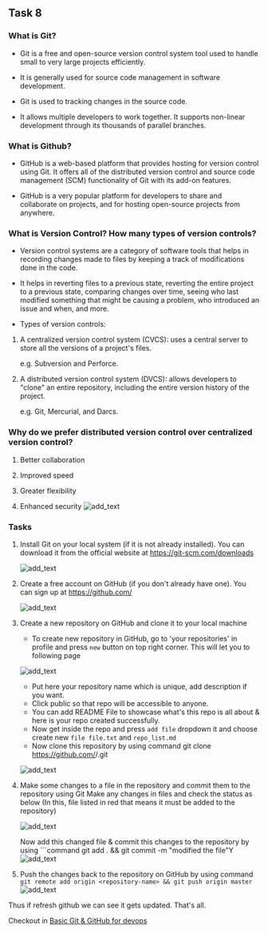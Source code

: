 ## Task 8 

### What is Git?

- Git is a free and open-source version control system tool used to handle small to very large projects efficiently.

- It is generally used for source code management in software development.

- Git is used to tracking changes in the source code.

- It allows multiple developers to work together. It supports non-linear development through its thousands of parallel branches.

### What is Github?

- GitHub is a web-based platform that provides hosting for version control using Git. It offers all of the distributed version control and source code management (SCM) functionality of Git with its add-on features.

- GitHub is a very popular platform for developers to share and collaborate on projects, and for hosting open-source projects from anywhere.

### What is Version Control? How many types of version controls?

- Version control systems are a category of software tools that helps in recording changes made to files by keeping a track of modifications done in the code. 

- It helps in reverting files to a previous state, reverting the entire project to a previous state, comparing changes over time, seeing who last modified something that might be causing a problem, who introduced an issue and when, and more.

- Types of version controls:

1. A centralized version control system (CVCS): uses a central server to store all the versions of a project's files.

   e.g. Subversion and Perforce.

2. A distributed version control system (DVCS): allows developers to "clone" an entire repository, including the entire version history of the project.

   e.g. Git, Mercurial, and Darcs.

### Why do we prefer distributed version control over centralized version control?

1. Better collaboration

2. Improved speed

3. Greater flexibility

4. Enhanced security
   ![add_text](https://cdn.hashnode.com/res/hashnode/image/upload/v1673211938864/3858015f-310b-4147-b680-4f6aafaa489d.png)

### Tasks
1. Install Git on your local system (if it is not already installed). You can download it from the official website at https://git-scm.com/downloads
   
   ![add_text](https://cdn.hashnode.com/res/hashnode/image/upload/v1673203688918/83a67538-61ea-4eef-8f52-834af9af0520.jpeg)
2. Create a free account on GitHub (if you don't already have one). You can sign up at https://github.com/
   
   ![add_text](https://cdn.hashnode.com/res/hashnode/image/upload/v1673204236858/1e3b3425-daa9-462b-929c-52ea3d34bb79.jpeg)
3. Create a new repository on GitHub and clone it to your local machine
   
   - To create new repository in GitHub, go to  'your repositories' in profile and press ```new``` button on top right corner. This will let you to following page
   
   ![add_text](https://cdn.hashnode.com/res/hashnode/image/upload/v1673212498789/e492a38f-1298-40ed-bb8e-525e7b0130e9.jpeg)
   - Put here your repository name which is unique, add description if you want.
   - Click public so that repo will be accessible to anyone.
   - You can add README File to showcase what's this repo is all about & here is your repo created successfully.
   - Now get inside the repo and press ```add file``` dropdown it and choose create new ```file file.txt``` and ```repo_list.md```
   - Now clone this repository by using command git clone https://github.com/<username>/<repository-name>.git
   
   ![add_text](https://cdn.hashnode.com/res/hashnode/image/upload/v1673209753360/231862c4-d4a4-4146-9b8c-4ee70544f6a2.jpeg)
4. Make some changes to a file in the repository and commit them to the repository using Git 
   Make any changes in files and check the status as below 
   (In this, file listed in red that means it must be added to the repository)
   
   ![add_text](https://cdn.hashnode.com/res/hashnode/image/upload/v1673209643216/87bfef73-a67e-4a4b-af04-8e3af5fe7f99.jpeg)
   
   Now add this changed file & commit this changes to the repository by using ```command git add . && git commit -m "modified the file"Y
   ![add_text](https://cdn.hashnode.com/res/hashnode/image/upload/v1673210459037/1269560b-bce6-41a7-ac28-668e51d4a9c5.jpeg)

5. Push the changes back to the repository on GitHub by using command
   ```git remote add origin <repository-name> && git push origin master```
  ![add_text](https://cdn.hashnode.com/res/hashnode/image/upload/v1673211529733/d1798bab-33da-434c-8482-7e33cf1811a7.jpeg)
  
  Thus if refresh github we can see it gets updated.
  That's all.
  
  Checkout in [Basic Git & GitHub for devops](https://akash-zade.hashnode.dev/basic-git-github-for-devops-engineers-1)
  

